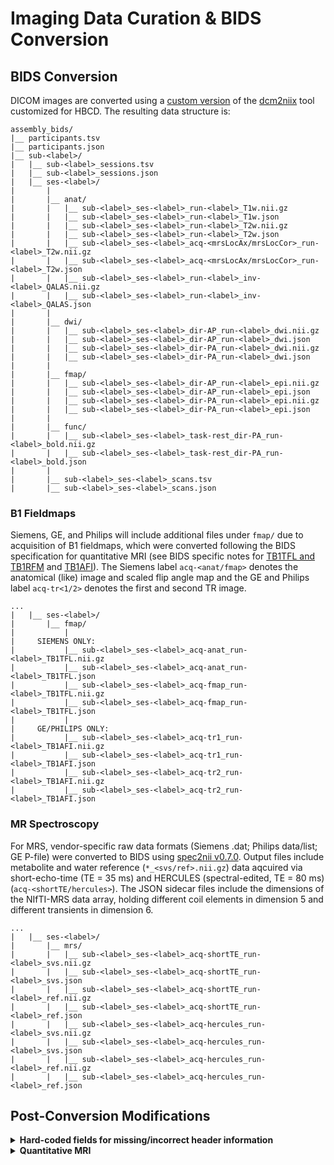 # Imaging Data Curation & BIDS Conversion

## BIDS Conversion
DICOM images are converted using a [custom version](https://github.com/rordenlab/dcm2niix/tree/c5caaa9f858b704b61d3ff4a7989282922dd712e) of the [dcm2niix](https://github.com/rordenlab/dcm2niix) tool customized for HBCD. The resulting data structure is: 

```
assembly_bids/ 
|__ participants.tsv
|__ participants.json 
|__ sub-<label>/
|   |__ sub-<label>_sessions.tsv
|   |__ sub-<label>_sessions.json
|   |__ ses-<label>/
|       |
|       |__ anat/
|       |   |__ sub-<label>_ses-<label>_run-<label>_T1w.nii.gz 
|       |   |__ sub-<label>_ses-<label>_run-<label>_T1w.json
|       |   |__ sub-<label>_ses-<label>_run-<label>_T2w.nii.gz
|       |   |__ sub-<label>_ses-<label>_run-<label>_T2w.json
|       |   |__ sub-<label>_ses-<label>_acq-<mrsLocAx/mrsLocCor>_run-<label>_T2w.nii.gz 
|       |   |__ sub-<label>_ses-<label>_acq-<mrsLocAx/mrsLocCor>_run-<label>_T2w.json
|       |   |__ sub-<label>_ses-<label>_run-<label>_inv-<label>_QALAS.nii.gz
|       |   |__ sub-<label>_ses-<label>_run-<label>_inv-<label>_QALAS.json
|       |
|       |__ dwi/
|       |   |__ sub-<label>_ses-<label>_dir-AP_run-<label>_dwi.nii.gz
|       |   |__ sub-<label>_ses-<label>_dir-AP_run-<label>_dwi.json
|       |   |__ sub-<label>_ses-<label>_dir-PA_run-<label>_dwi.nii.gz
|       |   |__ sub-<label>_ses-<label>_dir-PA_run-<label>_dwi.json
|       |
|       |__ fmap/
|       |   |__ sub-<label>_ses-<label>_dir-AP_run-<label>_epi.nii.gz
|       |   |__ sub-<label>_ses-<label>_dir-AP_run-<label>_epi.json
|       |   |__ sub-<label>_ses-<label>_dir-PA_run-<label>_epi.nii.gz
|       |   |__ sub-<label>_ses-<label>_dir-PA_run-<label>_epi.json
|       |
|       |__ func/
|       |   |__ sub-<label>_ses-<label>_task-rest_dir-PA_run-<label>_bold.nii.gz
|       |   |__ sub-<label>_ses-<label>_task-rest_dir-PA_run-<label>_bold.json
|       |   
|       |__ sub-<label>_ses-<label>_scans.tsv
|       |__ sub-<label>_ses-<label>_scans.json
```

### B1 Fieldmaps
Siemens, GE, and Philips will include additional files under `fmap/` due to acquisition of B1 fieldmaps, which were converted following the BIDS specification for quantitative MRI (see BIDS specific notes for [TB1TFL and TB1RFM](https://bids-specification.readthedocs.io/en/stable/appendices/qmri.html#tb1tfl-and-tb1rfm-specific-notes) and [TB1AFI](https://bids-specification.readthedocs.io/en/stable/appendices/qmri.html#tb1afi-specific-notes)). The Siemens label `acq-<anat/fmap>` denotes the anatomical (like) image and scaled flip angle map and the GE and Philips label `acq-tr<1/2>` denotes the first and second TR image.
```
...
|   |__ ses-<label>/
|       |__ fmap/
|           |
|     SIEMENS ONLY:
|           |__ sub-<label>_ses-<label>_acq-anat_run-<label>_TB1TFL.nii.gz
|           |__ sub-<label>_ses-<label>_acq-anat_run-<label>_TB1TFL.json
|           |__ sub-<label>_ses-<label>_acq-fmap_run-<label>_TB1TFL.nii.gz
|           |__ sub-<label>_ses-<label>_acq-fmap_run-<label>_TB1TFL.json
|           |
|     GE/PHILIPS ONLY:
|           |__ sub-<label>_ses-<label>_acq-tr1_run-<label>_TB1AFI.nii.gz 
|           |__ sub-<label>_ses-<label>_acq-tr1_run-<label>_TB1AFI.json 
|           |__ sub-<label>_ses-<label>_acq-tr2_run-<label>_TB1AFI.nii.gz
|           |__ sub-<label>_ses-<label>_acq-tr2_run-<label>_TB1AFI.json
```

### MR Spectroscopy
For MRS, vendor-specific raw data formats (Siemens .dat; Philips data/list; GE P-file) were converted to BIDS using [spec2nii v0.7.0](https://github.com/wtclarke/spec2nii). Output files include metabolite and water reference (`*_<svs/ref>.nii.gz`) data aqcuired via short-echo-time (TE = 35 ms) and HERCULES (spectral-edited, TE = 80 ms) (`acq-<shortTE/hercules>`). The JSON sidecar files include the dimensions of the NIfTI-MRS data array, holding different coil elements in dimension 5 and different transients in dimension 6.
```
...
|   |__ ses-<label>/
|       |__ mrs/
|       |   |__ sub-<label>_ses-<label>_acq-shortTE_run-<label>_svs.nii.gz
|       |   |__ sub-<label>_ses-<label>_acq-shortTE_run-<label>_svs.json
|       |   |__ sub-<label>_ses-<label>_acq-shortTE_run-<label>_ref.nii.gz
|       |   |__ sub-<label>_ses-<label>_acq-shortTE_run-<label>_ref.json
|       |   |__ sub-<label>_ses-<label>_acq-hercules_run-<label>_svs.nii.gz
|       |   |__ sub-<label>_ses-<label>_acq-hercules_run-<label>_svs.json
|       |   |__ sub-<label>_ses-<label>_acq-hercules_run-<label>_ref.nii.gz
|       |   |__ sub-<label>_ses-<label>_acq-hercules_run-<label>_ref.json
```

## Post-Conversion Modifications
<details>
<summary><b>Hard-coded fields for missing/incorrect header information</b></summary>
<br>
In some instances, the NIfTI and JSON files obtained from the <code>dcm2niix</code> conversion needed to be altered by in-house scripts to resolve conversion errors. One common error was JSON headers that were either missing or incorrectly set. The headers for the filetypes listed below were hard-coded post-conversion to resolve these errors. Hard-coded headers are also listed in the <code>HardCodedValues</code> field of the JSON sidecar file.  
<br>
<br>
<ul>
<b>Philips</b>
	<li>T1W: `RepetitionTime`</li>
	<li>DWI: `PhaseEncodingDirection`, `TotalReadoutTime`, &amp; `SliceTiming` (`SmallDelta` and `LargeDelta` also added)</li>
	<li>EPI: `PhaseEncodingDirection` &amp; `TotalReadoutTime`</li>
	<li>BOLD:	`PhaseEncodingDirection`, `TotalReadoutTime`, &amp; `SliceTiming`</li>
<br>
<b>GE</b>
	<li>T1W: `RepetitionTime`</li>
</ul>
</details>

<details>
<summary><b>Quantitative MRI</b></summary><br>
Depending on scanner manufacturer, QALAS conversion resulted in either five 3D NIfTI files or one 4D NIfTIs with 5 volumes. All QALAS series were thus converted to five NIfTIs with different inversion times (labeled using the <code>inv-&lt;label&gt;</code> BIDS entity) and the JSON sidecar was modified with the following:
<ul>
<br>
<code>InversionTime</code> values were hard-coded as follows:
  <li>0 in the <code>inv-0</code> QALAS file</li>
  <li>0.1 in the <code>inv-1</code> QALAS file</li>
  <li>1 in the <code>inv-2</code> QALAS file</li>
  <li>1.9 in the <code>inv-3</code> QALAS file</li>
  <li>2.7 in the <code>inv-4</code> QALAS file</li><br>
<code>T2Prep</code> hard-coded as 0.1 in the <code>inv-0</code> QALAS file
</ul>
</details><br>